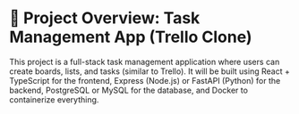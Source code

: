 # 📌 Project Overview: Task Management App (Trello Clone)
This project is a full-stack task management application where users can create boards, lists, and tasks (similar to Trello). It will be built using React + TypeScript for the frontend, Express (Node.js) or FastAPI (Python) for the backend, PostgreSQL or MySQL for the database, and Docker to containerize everything.


